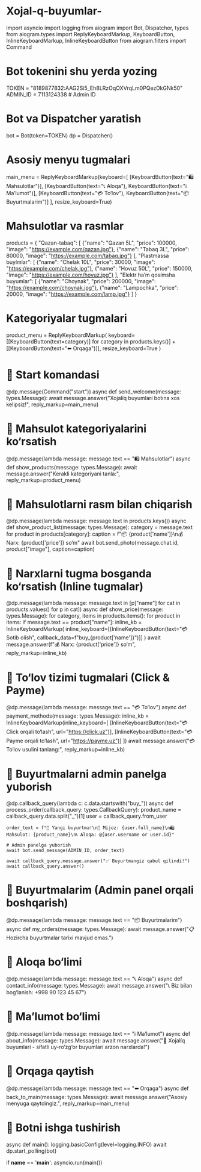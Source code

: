 # Xojal-q-buyumlar-
import asyncio
import logging
from aiogram import Bot, Dispatcher, types
from aiogram.types import ReplyKeyboardMarkup, KeyboardButton, InlineKeyboardMarkup, InlineKeyboardButton
from aiogram.filters import Command

# Bot tokenini shu yerda yozing
TOKEN = "8189877832:AAG2Si5_Eh8LRzOqOXVrqLm0PQezDkGNk50"
ADMIN_ID = 7113124338  # Admin ID

# Bot va Dispatcher yaratish
bot = Bot(token=TOKEN)
dp = Dispatcher()

# Asosiy menyu tugmalari
main_menu = ReplyKeyboardMarkup(keyboard=[
    [KeyboardButton(text="🛍 Mahsulotlar")],
    [KeyboardButton(text="📞 Aloqa"), KeyboardButton(text="ℹ️ Ma’lumot")],
    [KeyboardButton(text="💳 To‘lov"), KeyboardButton(text="📦 Buyurtmalarim")]
], resize_keyboard=True)

# Mahsulotlar va rasmlar
products = {
    "Qazan-tabaq": [
        {"name": "Qazan 5L", "price": 100000, "image": "https://example.com/qazan.jpg"},
        {"name": "Tabaq 3L", "price": 80000, "image": "https://example.com/tabaq.jpg"}
    ],
    "Plastmassa buyímlar": [
        {"name": "Chelak 10L", "price": 30000, "image": "https://example.com/chelak.jpg"},
        {"name": "Hovuz 50L", "price": 150000, "image": "https://example.com/hovuz.jpg"}
    ],
    "Elektr ha’m qosímsha buyumlar": [
        {"name": "Choynak", "price": 200000, "image": "https://example.com/choynak.jpg"},
        {"name": "Lampochka", "price": 20000, "image": "https://example.com/lamp.jpg"}
    ]
}

# Kategoriyalar tugmalari
product_menu = ReplyKeyboardMarkup(
    keyboard=[[KeyboardButton(text=category)] for category in products.keys()] +
    [[KeyboardButton(text="⬅️ Orqaga")]],
    resize_keyboard=True
)

# 🔹 Start komandasi
@dp.message(Command("start"))
async def send_welcome(message: types.Message):
    await message.answer("Xojalíq buyumlarí botına xos kelipsiz!", reply_markup=main_menu)

# 🔹 Mahsulot kategoriyalarini ko‘rsatish
@dp.message(lambda message: message.text == "🛍 Mahsulotlar")
async def show_products(message: types.Message):
    await message.answer("Kerakli kategoriyani tanla:", reply_markup=product_menu)

# 🔹 Mahsulotlarni rasm bilan chiqarish
@dp.message(lambda message: message.text in products.keys())
async def show_product_list(message: types.Message):
    category = message.text
    for product in products[category]:
        caption = f"📦 {product['name']}\n💰 Narx: {product['price']} so‘m"
        await bot.send_photo(message.chat.id, product["image"], caption=caption)

# 🔹 Narxlarni tugma bosganda ko‘rsatish (Inline tugmalar)
@dp.message(lambda message: message.text in [p["name"] for cat in products.values() for p in cat])
async def show_price(message: types.Message):
    for category, items in products.items():
        for product in items:
            if message.text == product["name"]:
                inline_kb = InlineKeyboardMarkup(
                    inline_keyboard=[[InlineKeyboardButton(text="💳 Sotib olish", callback_data=f"buy_{product['name']}")]]
                )
                await message.answer(f"💰 Narx: {product['price']} so‘m", reply_markup=inline_kb)

# 🔹 To‘lov tizimi tugmalari (Click & Payme)
@dp.message(lambda message: message.text == "💳 To‘lov")
async def payment_methods(message: types.Message):
    inline_kb = InlineKeyboardMarkup(inline_keyboard=[
        [InlineKeyboardButton(text="💳 Click orqali to‘lash", url="https://click.uz")],
        [InlineKeyboardButton(text="💳 Payme orqali to‘lash", url="https://payme.uz")]
    ])
    await message.answer("💳 To‘lov usulini tanlang:", reply_markup=inline_kb)

# 🔹 Buyurtmalarni admin panelga yuborish
@dp.callback_query(lambda c: c.data.startswith("buy_"))
async def process_order(callback_query: types.CallbackQuery):
    product_name = callback_query.data.split("_")[1]
    user = callback_query.from_user

    order_text = f"📢 Yangi buyurtma!\n👤 Mijoz: {user.full_name}\n🛍 Mahsulot: {product_name}\n📞 Aloqa: @{user.username or user.id}"
    
    # Admin panelga yuborish
    await bot.send_message(ADMIN_ID, order_text)
    
    await callback_query.message.answer("✅ Buyurtmangiz qabul qilindi!")
    await callback_query.answer()

# 🔹 Buyurtmalarim (Admin panel orqali boshqarish)
@dp.message(lambda message: message.text == "📦 Buyurtmalarim")
async def my_orders(message: types.Message):
    await message.answer("📋 Hozircha buyurtmalar tarixi mavjud emas.")

# 🔹 Aloqa bo‘limi
@dp.message(lambda message: message.text == "📞 Aloqa")
async def contact_info(message: types.Message):
    await message.answer("📞 Biz bilan bog‘lanish: +998 90 123 45 67")

# 🔹 Ma’lumot bo‘limi
@dp.message(lambda message: message.text == "ℹ️ Ma’lumot")
async def about_info(message: types.Message):
    await message.answer("🛒 Xojalíq buyumlarí - sifatlí uy-ro‘zg‘or buyumlarí arzon narxlarda!")

# 🔹 Orqaga qaytish
@dp.message(lambda message: message.text == "⬅️ Orqaga")
async def back_to_main(message: types.Message):
    await message.answer("Asosiy menyuga qaytdingiz.", reply_markup=main_menu)

# 🔹 Botni ishga tushirish
async def main():
    logging.basicConfig(level=logging.INFO)
    await dp.start_polling(bot)

if __name__ == '__main__':
    asyncio.run(main())
